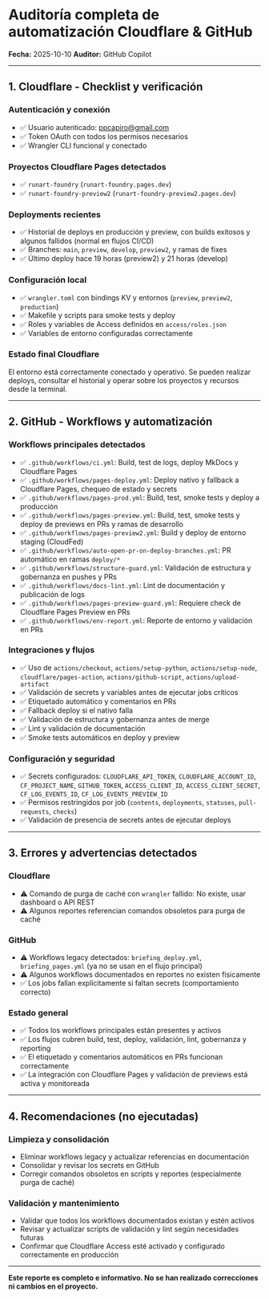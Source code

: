
# Auditoría completa de automatización Cloudflare & GitHub

**Fecha:** 2025-10-10
**Auditor:** GitHub Copilot

---

## 1. Cloudflare - Checklist y verificación

### Autenticación y conexión
- ✅ Usuario autenticado: ppcapiro@gmail.com
- ✅ Token OAuth con todos los permisos necesarios
- ✅ Wrangler CLI funcional y conectado

### Proyectos Cloudflare Pages detectados
- ✅ `runart-foundry` (`runart-foundry.pages.dev`)
- ✅ `runart-foundry-preview2` (`runart-foundry-preview2.pages.dev`)

### Deployments recientes
- ✅ Historial de deploys en producción y preview, con builds exitosos y algunos fallidos (normal en flujos CI/CD)
- ✅ Branches: `main`, `preview`, `develop`, `preview2`, y ramas de fixes
- ✅ Último deploy hace 19 horas (preview2) y 21 horas (develop)

### Configuración local
- ✅ `wrangler.toml` con bindings KV y entornos (`preview`, `preview2`, `production`)
- ✅ Makefile y scripts para smoke tests y deploy
- ✅ Roles y variables de Access definidos en `access/roles.json`
- ✅ Variables de entorno configuradas correctamente

### Estado final Cloudflare
El entorno está correctamente conectado y operativo. Se pueden realizar deploys, consultar el historial y operar sobre los proyectos y recursos desde la terminal.

---

## 2. GitHub - Workflows y automatización

### Workflows principales detectados
- ✅ `.github/workflows/ci.yml`: Build, test de logs, deploy MkDocs y Cloudflare Pages
- ✅ `.github/workflows/pages-deploy.yml`: Deploy nativo y fallback a Cloudflare Pages, chequeo de estado y secrets
- ✅ `.github/workflows/pages-prod.yml`: Build, test, smoke tests y deploy a producción
- ✅ `.github/workflows/pages-preview.yml`: Build, test, smoke tests y deploy de previews en PRs y ramas de desarrollo
- ✅ `.github/workflows/pages-preview2.yml`: Build y deploy de entorno staging (CloudFed)
- ✅ `.github/workflows/auto-open-pr-on-deploy-branches.yml`: PR automático en ramas `deploy/*`
- ✅ `.github/workflows/structure-guard.yml`: Validación de estructura y gobernanza en pushes y PRs
- ✅ `.github/workflows/docs-lint.yml`: Lint de documentación y publicación de logs
- ✅ `.github/workflows/pages-preview-guard.yml`: Requiere check de Cloudflare Pages Preview en PRs
- ✅ `.github/workflows/env-report.yml`: Reporte de entorno y validación en PRs

### Integraciones y flujos
- ✅ Uso de `actions/checkout`, `actions/setup-python`, `actions/setup-node`, `cloudflare/pages-action`, `actions/github-script`, `actions/upload-artifact`
- ✅ Validación de secrets y variables antes de ejecutar jobs críticos
- ✅ Etiquetado automático y comentarios en PRs
- ✅ Fallback deploy si el nativo falla
- ✅ Validación de estructura y gobernanza antes de merge
- ✅ Lint y validación de documentación
- ✅ Smoke tests automáticos en deploy y preview

### Configuración y seguridad
- ✅ Secrets configurados: `CLOUDFLARE_API_TOKEN`, `CLOUDFLARE_ACCOUNT_ID`, `CF_PROJECT_NAME`, `GITHUB_TOKEN`, `ACCESS_CLIENT_ID`, `ACCESS_CLIENT_SECRET`, `CF_LOG_EVENTS_ID`, `CF_LOG_EVENTS_PREVIEW_ID`
- ✅ Permisos restringidos por job (`contents`, `deployments`, `statuses`, `pull-requests`, `checks`)
- ✅ Validación de presencia de secrets antes de ejecutar deploys

---

## 3. Errores y advertencias detectados

### Cloudflare
- ⚠️ Comando de purga de caché con `wrangler` fallido: No existe, usar dashboard o API REST
- ⚠️ Algunos reportes referencian comandos obsoletos para purga de caché

### GitHub
- ⚠️ Workflows legacy detectados: `briefing_deploy.yml`, `briefing_pages.yml` (ya no se usan en el flujo principal)
- ⚠️ Algunos workflows documentados en reportes no existen físicamente
- ✅ Los jobs fallan explícitamente si faltan secrets (comportamiento correcto)

### Estado general
- ✅ Todos los workflows principales están presentes y activos
- ✅ Los flujos cubren build, test, deploy, validación, lint, gobernanza y reporting
- ✅ El etiquetado y comentarios automáticos en PRs funcionan correctamente
- ✅ La integración con Cloudflare Pages y validación de previews está activa y monitoreada

---

## 4. Recomendaciones (no ejecutadas)

### Limpieza y consolidación
- Eliminar workflows legacy y actualizar referencias en documentación
- Consolidar y revisar los secrets en GitHub
- Corregir comandos obsoletos en scripts y reportes (especialmente purga de caché)

### Validación y mantenimiento
- Validar que todos los workflows documentados existan y estén activos
- Revisar y actualizar scripts de validación y lint según necesidades futuras
- Confirmar que Cloudflare Access esté activado y configurado correctamente en producción

---

**Este reporte es completo e informativo. No se han realizado correcciones ni cambios en el proyecto.**
